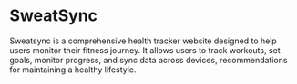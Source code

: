# SweatSync
Sweatsync is a comprehensive health tracker website designed to help users monitor their fitness journey. It allows users to track workouts, set goals, monitor progress, and sync data across devices, recommendations for maintaining a healthy lifestyle.
